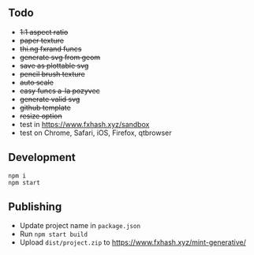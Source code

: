 ## Todo

- ~~1:1 aspect ratio~~
- ~~paper texture~~
- ~~thi.ng fxrand funcs~~
- ~~generate svg from geom~~
- ~~save as plottable svg~~
- ~~pencil brush texture~~
- ~~auto scale~~
- ~~easy funcs a-la pozyvec~~
- ~~generate valid svg~~
- ~~github template~~
- ~~resize option~~
- test in https://www.fxhash.xyz/sandbox
- test on Chrome, Safari, iOS, Firefox, qtbrowser

## Development

```
npm i
npm start
```

## Publishing

- Update project name in `package.json`
- Run `npm start build`
- Upload `dist/project.zip` to https://www.fxhash.xyz/mint-generative/
